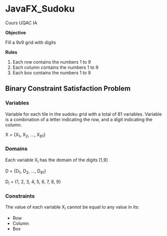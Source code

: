# JavaFX_Sudoku
Cours UQAC IA

**Objective**

Fill a 9x9 grid with digits

**Rules**
1. Each row contains the numbers 1 to 9
2. Each column contains the numbers 1 to 9
3. Each box contains the numbers 1 to 9

## Binary Constraint Satisfaction Problem

### Variables

Variable for each tile in the sudoku grid with a total of 81 variables. Variable is a combination of a letter indicating the row, and a digit indicating the column. 

X = {X<sub>1</sub>, X<sub>2</sub>, ..., X<sub>81</sub>}

### Domains

Each variable X<sub>i</sub> has the domain of the digits [1,9]

D = {D<sub>1</sub>, D<sub>2</sub>, ..., D<sub>81</sub>}

D<sub>i</sub> = {1, 2, 3, 4, 5, 6, 7, 8, 9}

### Constraints

The value of each variable X<sub>i</sub> cannot be equal to any value in its:
- Row
- Column
- Box
